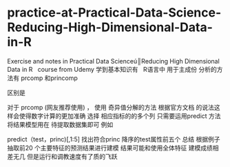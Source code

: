 # practice-at-Practical-Data-Science-Reducing-High-Dimensional-Data-in-R
Exercise and notes in Practical Data Scienceú║Reducing High Dimensional Data in R   course from Udemy
学到基本知识有
   
 R语言中   用于主成份 分析的方法有  prcomp 和princomp


区别是  


对于  prcomp (网友推荐使用) ， 使用  奇异值分解的方法 根据官方文档 的说法这样会使得数字计算的更加准确 
选择 相应指标的的多个列 只需要运用predict 方法  将结果模型用在 待提取数据集即可 例如

predict（test，princ)[,1:5] 找出符合princ 降序的test属性前五个 
 总结  根据例子    抽取前20 个主要特征的预测结果进行建模 结果可能和使用全体特征 建模成绩相差无几  但是运行和调教速度有了质的飞跃
